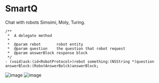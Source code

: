# SmartQ
Chat with robots Simsimi, Moly, Turing. 
```
/**
 *  A delegate method
 *
 *  @param rebot       robot entity
 *  @param question    the question that robot request
 *  @param answerBlock response block
 */
- (void)ask:(id<RobotProtocol>)rebot something:(NSString *)question answerBlock:(RobotAnswerBolck)answerBlock;
```
![image](https://github.com/liuwin7/SmartQ/blob/master/screen001.png) ![image](https://github.com/liuwin7/SmartQ/blob/master/screen002.png)

